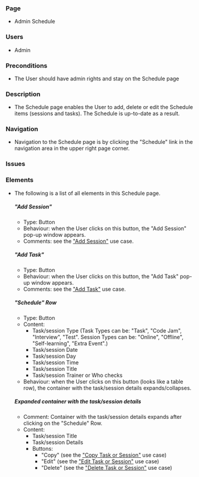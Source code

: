 ### Page
- Admin Schedule

### Users
- Admin

### Preconditions
- The User should have admin rights and stay on the Schedule page

### Description
- The Schedule page enables the User to add, delete or edit the Schedule items (sessions and tasks). The Schedule is up-to-date as a result.

### Navigation 
- Navigation to the Schedule page is by clicking the "Schedule" link in the navigation area in the upper right page corner.

### Issues

### Elements
- The following is a list of all elements in this Schedule page.

    ##### "Add Session"
    - Type: Button
    - Behaviour: when the User clicks on this button, the "Add Session" pop-up window appears.
    - Comments: see the ["Add Session"](https://github.com/rolling-scopes/rsschool-docs/blob/master/use-cases/add-session.md) use case.
    
    ##### "Add Task"
    - Type: Button
    - Behaviour: when the User clicks on this button, the "Add Task" pop-up window appears.
    - Comments: see the ["Add Task"](https://github.com/rolling-scopes/rsschool-docs/blob/master/use-cases/add-task.md) use case.
    
    ##### "Schedule" Row
     - Type: Button
     - Content:
        - Task/session Type (Task Types can be: "Task", "Code Jam", "Interview", "Test". Session Types can be: "Online", "Offline", "Self-learning", "Extra Event".)
        - Task/session Date
        - Task/session Day
        - Task/session Time
        - Task/session Title
        - Task/session Trainer or Who checks
     - Behaviour:  when the User clicks on this button (looks like a table row), the container with the task/session details expands/collapses.
     
     ##### Expanded container with the task/session details
     - Comment: Container with the task/session details expands after clicking on the "Schedule" Row.
     - Content:
        - Task/session Title
        - Task/session Details
        - Buttons: 
            - "Copy" (see the ["Copy Task or Session"](https://github.com/rolling-scopes/rsschool-docs/blob/master/use-cases/copy-task-or-session.md) use case)
            - "Edit" (see the ["Edit Task or Session"](https://github.com/rolling-scopes/rsschool-docs/blob/master/use-cases/edit-task-or-session.md) use case)
            - "Delete" (see the ["Delete Task or Session"](https://github.com/rolling-scopes/rsschool-docs/blob/master/use-cases/delete-task-or-session.md) use case)

